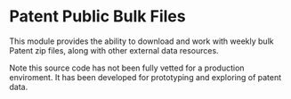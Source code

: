 
# Patent Public Bulk Files

This module provides the ability to download and work with weekly bulk Patent zip files, along with other external data resources.

Note this source code has not been fully vetted for a production enviroment. It has been developed for prototyping and exploring of patent data.
